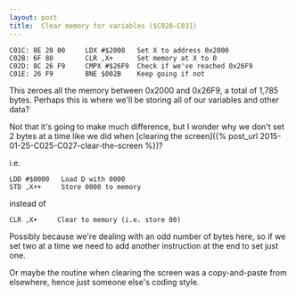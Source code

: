 ```yaml
---
layout: post
title:  Clear memory for variables ($C028—C031)
---
```


```
C01C: 8E 20 00     LDX #$2000   Set X to address 0x2000
C02B: 6F 80        CLR ,X+      Set memory at X to 0
C02D: 8C 26 F9     CMPX #$26F9  Check if we've reached 0x26F9
C01E: 26 F9        BNE $002B    Keep going if not
```

This zeroes all the memory between 0x2000 and 0x26F9, a total of 1,785 bytes. Perhaps this is where we'll be storing all of our variables and other data?

Not that it's going to make much difference, but I wonder why we don't set 2 bytes at a time like we did when [clearing the screen]({% post_url 2015-01-25-C025-C027-clear-the-screen %})?

i.e.

```
LDD #$0000   Load D with 0000
STD ,X++     Store 0000 to memory
```

instead of
```
CLR ,X+     Clear to memory (i.e. store 00)
```

Possibly because we're dealing with an odd number of bytes here, so if we set two at a time we need to add another instruction at the end to set just one.

Or maybe the routine when clearing the screen was a copy-and-paste from elsewhere, hence just someone else's coding style.
